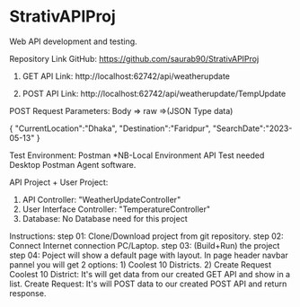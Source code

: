 # StrativAPIProj
Web API development and testing.


Repository Link GitHub:
https://github.com/saurab90/StrativAPIProj


1. GET API Link:
http://localhost:62742/api/weatherupdate

2. POST API Link:
http://localhost:62742/api/weatherupdate/TempUpdate

POST Request Parameters:
Body => raw =>(JSON Type data)

{
    "CurrentLocation":"Dhaka",
    "Destination":"Faridpur",
    "SearchDate":"2023-05-13"
}


Test Environment: Postman
*NB-Local Environment API Test needed Desktop Postman Agent software.


API Project + User Project:
1. API Controller: "WeatherUpdateController"
2. User Interface Controller: "TemperatureController"
3. Database: No Database need for this project


Instructions:
step 01: Clone/Download project from git repository.
step 02: Connect Internet connection PC/Laptop.
step 03: (Build+Run) the project
step 04: Poject will show a default page with layout. In page header navbar pannel you will get 2 options:
		1) Coolest 10 Districts.
		2) Create Request
Coolest 10 District: It's will get data from our created GET API and show in a list.
Create Request: It's will POST data to our created POST API and return response.





